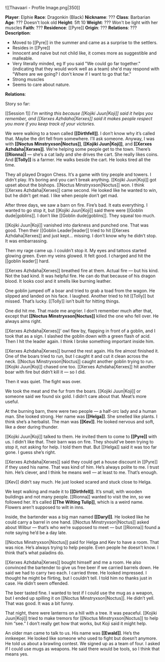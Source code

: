 ![[Thavaari - Profile Image.png|350]]

**Player**: Elphie
**Race**: Dragonkin (Black)
**Nickname**: ???
**Class**: Barbarian
**Age**:  ??? Doesn't look old
**Height**: 5ft 10
**Weight**: ??? Won't be light with her muscles
**Faith**: ???
**Residence**: [[Pyre]]
**Origin**: ???
**Relations**: ???
**Description**:

- Moved to [[Pyre]] in the summer and came as a surprise to the settlers.
- Resides in [[Pyre]]
- Innocent and naive but not child like, it comes more as suggestible and malleable.
- Very literally minded, eg If you said "We could go far together." (indicating that they would work well as a team) she'd may respond with "Where are we going? I don't know if I want to go that far."
- Strong muscles
- Seems to care about nature.

**Relations**: 

Story so far: 

[[Session 1]] _I’m writing this because [[Kojiki Juun|Koji]] said it helps you remember, and [[Xerxes Azhdaha|Xerxes]] said it makes people respect you more if you keep track of your victories._

We were walking to a town called **[[Dirthfell]]**. I don’t know why it’s called that. Maybe the dirt fell from somewhere. I’ll ask someone. Anyway, I was with **[[Noctus Minstryxson|Noctus]]**, **[[Kojiki Juun|Koji]]**, and **[[Xerxes Azhdaha|Xerxes]]**. We’re helping some people get to the town. There’s **[[Rionna]]** — she’s a cat lady and she drives the cart. She really likes coins. And **[[Tolly]]** is a farmer. He walks beside the cart. He looks tired all the time.

They all played Dragon Chess. It’s a game with tiny people and towers. I didn’t play. It’s boring and you can’t break anything. [[Kojiki Juun|Koji]] got upset about the bishops. [[Noctus Minstryxson|Noctus]] won. I think [[Xerxes Azhdaha|Xerxes]] came second. He looked like he wanted to win, but he didn’t get mad. I like when people don’t get mad.

After three days, we saw a barn on fire. Fire’s bad. It eats everything. I wanted to go stop it, but [[Kojiki Juun|Koji]] said there were [[Goblin dude|goblins]]. I don’t like [[Goblin dude|goblins]]. They squeal too much.

[[Kojiki Juun|Koji]] vanished into darkness and punched one. That was good. Then their [[Goblin Leader|leader]] tried to hit [[Xerxes Azhdaha|Xerxes]] and just kept... missing. I don’t know why he didn’t stop. It was embarrassing.

Then my rage came up. I couldn’t stop it. My eyes and tattoos started glowing green. Even my veins glowed. It felt good. I charged and hit the [[goblin leader]] hard.

[[Xerxes Azhdaha|Xerxes]] breathed fire at them. Actual fire — but his kind. Not the bad kind. It was helpful fire. He can do that because of his dragon blood. It looks cool and it smells like burning leather.

One goblin jumped off a boar and tried to grab a toad from the wagon. He slipped and landed on his face. I laughed. Another tried to hit [[Tolly]] but missed. That’s lucky. [[Tolly]] isn’t built for hitting things.

One did hit me. That made me angrier. I don’t remember much after that, except that **[[Noctus Minstryxson|Noctus]]** killed the one who fell over. He always aims right.

[[Xerxes Azhdaha|Xerxes]]’ owl flew by, flapping in front of a goblin, and I took that as a sign. I slashed the goblin down with a green flash of acid. Then I hit the leader again. I think I broke something important inside him.

[[Xerxes Azhdaha|Xerxes]] burned the rest again. His fire almost finished it. One of the boars tried to run, but I caught it and cut it clean across the neck. [[Noctus Minstryxson|Noctus]] caught another goblin trying to run. [[Kojiki Juun|Koji]] chased one too. [[Xerxes Azhdaha|Xerxes]] hit another boar with fire but didn’t kill it — so I did.

Then it was quiet. The fight was over.

We took the meat and the fur from the boars. [[Kojiki Juun|Koji]] or someone said we found six gold. I didn’t care about that. Meat’s more useful.

At the burning barn, there were two people — a half-orc lady and a human man. She looked strong. Her name was **[[Helga]]**. She smelled like plants. I think she’s a herbalist. The man was **[[Kev]]**. He looked nervous and soft, like a deer during thunder.

[[Kojiki Juun|Koji]] talked to them. He invited them to come to **[[Pyre]]** with us. I didn’t like that. Their barn was on fire. They should’ve been trying to stop it, not asking for help. I told them that. But [[Helga]] said it was too far gone. I guess she’s right.

[[Xerxes Azhdaha|Xerxes]] said they could get a house discount in [[Pyre]] if they used his name. That was kind of him. He’s always polite to me. I trust him. He’s clever, and I think he means well — at least to me. That’s enough.

[[Kev]] didn’t say much. He just looked scared and stuck close to Helga.

We kept walking and made it to **[[Dirthfell]]**. It’s small, with wooden buildings and not many people. [[Rionna]] wanted to visit the inn, so we followed her. It’s called **[[The Wilting Tulip]]**, which is a weird name. Flowers aren’t supposed to wilt in inns.

Inside, the bartender was a big man named **[[Daryl]]**. He looked like he could carry a barrel in one hand. [[Noctus Minstryxson|Noctus]] asked about Wilbur — that’s who we’re supposed to meet — but [[Rionna]] found a note saying he’d be a day late.

[[Noctus Minstryxson|Noctus]] paid for Helga and Kev to have a room. That was nice. He’s always trying to help people. Even people he doesn’t know. I think that’s what paladins do.

[[Xerxes Azhdaha|Xerxes]] bought himself and me a room. He also convinced the bartender to give us free beer if we carried barrels down. He said we had to carry two each. I carried three. He looked impressed. I thought he might be flirting, but I couldn’t tell. I told him no thanks just in case. He didn’t seem offended.

The beer tasted fine. I wanted to test if I could use the mug as a weapon, but I ended up spilling it on [[Noctus Minstryxson|Noctus]]. He didn’t yell. That was good. It was a bit funny.

That night, there were lanterns on a hill with a tree. It was peaceful. [[Kojiki Juun|Koji]] tried to make tremors for [[Noctus Minstryxson|Noctus]] to help him “see.” I don’t really get how that works, but Koji said it might help.

An older man came to talk to us. His name was **[[Ewald]]**. He’s the innkeeper. He looked like someone who used to fight but doesn’t anymore. He told us about a brawling contest. We signed up as a team of four. I asked if I could use mugs as weapons. He said there would be tools, so I think that means yes.